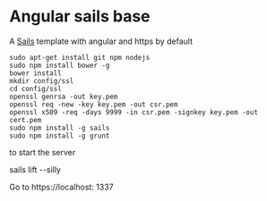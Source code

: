 # **Angular sails base**

A [Sails](http://sailsjs.org) template with angular and https by default

    sudo apt-get install git npm nodejs 
    sudo npm install bower -g
    bower install
    mkdir config/ssl
    cd config/ssl
    openssl genrsa -out key.pem
    openssl req -new -key key.pem -out csr.pem
    openssl x509 -req -days 9999 -in csr.pem -signkey key.pem -out cert.pem
    sudo npm install -g sails
    sudo npm install -g grunt

to start the server 

sails lift --silly

Go to https://localhost: 1337
